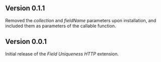 ## Version 0.1.1

Removed the _collection_ and _fieldName_ parameters upon installation, and included them as parameters of the callable function.

## Version 0.0.1

Initial release of the _Field Uniqueness HTTP_ extension.